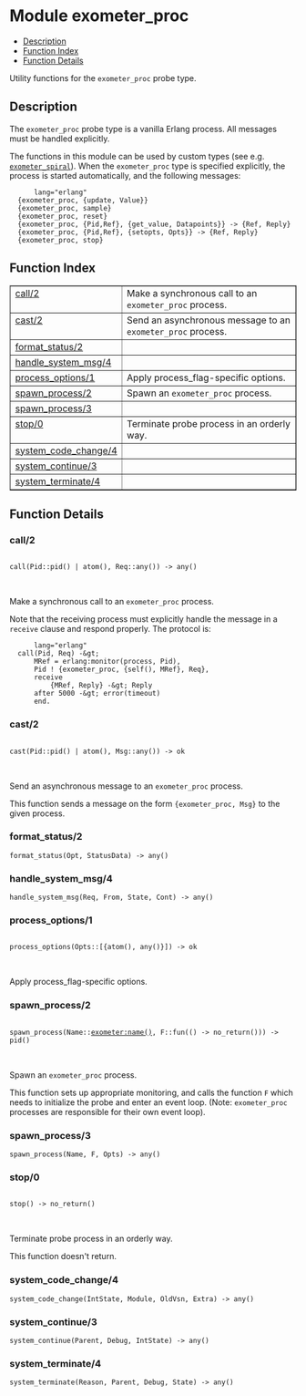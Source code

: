 

# Module exometer_proc #
* [Description](#description)
* [Function Index](#index)
* [Function Details](#functions)


Utility functions for the `exometer_proc` probe type.

<a name="description"></a>

## Description ##



The `exometer_proc` probe type is a vanilla Erlang process. All messages
must be handled explicitly.


The functions in this module can be used by custom types
(see e.g. [`exometer_spiral`](exometer_spiral.md)). When the `exometer_proc` type is
specified explicitly, the process is started automatically, and the
following messages:

```
      lang="erlang"
  {exometer_proc, {update, Value}}
  {exometer_proc, sample}
  {exometer_proc, reset}
  {exometer_proc, {Pid,Ref}, {get_value, Datapoints}} -> {Ref, Reply}
  {exometer_proc, {Pid,Ref}, {setopts, Opts}} -> {Ref, Reply}
  {exometer_proc, stop}
```
<a name="index"></a>

## Function Index ##


<table width="100%" border="1" cellspacing="0" cellpadding="2" summary="function index"><tr><td valign="top"><a href="#call-2">call/2</a></td><td>Make a synchronous call to an <code>exometer_proc</code> process.</td></tr><tr><td valign="top"><a href="#cast-2">cast/2</a></td><td>Send an asynchronous message to an <code>exometer_proc</code> process.</td></tr><tr><td valign="top"><a href="#format_status-2">format_status/2</a></td><td></td></tr><tr><td valign="top"><a href="#handle_system_msg-4">handle_system_msg/4</a></td><td></td></tr><tr><td valign="top"><a href="#process_options-1">process_options/1</a></td><td>Apply process_flag-specific options.</td></tr><tr><td valign="top"><a href="#spawn_process-2">spawn_process/2</a></td><td>Spawn an <code>exometer_proc</code> process.</td></tr><tr><td valign="top"><a href="#spawn_process-3">spawn_process/3</a></td><td></td></tr><tr><td valign="top"><a href="#stop-0">stop/0</a></td><td>Terminate probe process in an orderly way.</td></tr><tr><td valign="top"><a href="#system_code_change-4">system_code_change/4</a></td><td></td></tr><tr><td valign="top"><a href="#system_continue-3">system_continue/3</a></td><td></td></tr><tr><td valign="top"><a href="#system_terminate-4">system_terminate/4</a></td><td></td></tr></table>


<a name="functions"></a>

## Function Details ##

<a name="call-2"></a>

### call/2 ###


<pre><code>
call(Pid::pid() | atom(), Req::any()) -&gt; any()
</code></pre>
<br />


Make a synchronous call to an `exometer_proc` process.


Note that the receiving process must explicitly handle the message in a
`receive` clause and respond properly. The protocol is:

```
      lang="erlang"
  call(Pid, Req) -&gt;
      MRef = erlang:monitor(process, Pid),
      Pid ! {exometer_proc, {self(), MRef}, Req},
      receive
          {MRef, Reply} -&gt; Reply
      after 5000 -&gt; error(timeout)
      end.
```

<a name="cast-2"></a>

### cast/2 ###


<pre><code>
cast(Pid::pid() | atom(), Msg::any()) -&gt; ok
</code></pre>
<br />


Send an asynchronous message to an `exometer_proc` process.


This function sends a message on the form `{exometer_proc, Msg}` to the
given process.
<a name="format_status-2"></a>

### format_status/2 ###

`format_status(Opt, StatusData) -> any()`


<a name="handle_system_msg-4"></a>

### handle_system_msg/4 ###

`handle_system_msg(Req, From, State, Cont) -> any()`


<a name="process_options-1"></a>

### process_options/1 ###


<pre><code>
process_options(Opts::[{atom(), any()}]) -&gt; ok
</code></pre>
<br />

Apply process_flag-specific options.
<a name="spawn_process-2"></a>

### spawn_process/2 ###


<pre><code>
spawn_process(Name::<a href="exometer.md#type-name">exometer:name()</a>, F::fun(() -&gt; no_return())) -&gt; pid()
</code></pre>
<br />


Spawn an `exometer_proc` process.


This function sets up appropriate monitoring, and calls the function `F`
which needs to initialize the probe and enter an event loop.
(Note: `exometer_proc` processes are responsible for their own event loop).
<a name="spawn_process-3"></a>

### spawn_process/3 ###

`spawn_process(Name, F, Opts) -> any()`


<a name="stop-0"></a>

### stop/0 ###


<pre><code>
stop() -&gt; no_return()
</code></pre>
<br />


Terminate probe process in an orderly way.


This function doesn't return.
<a name="system_code_change-4"></a>

### system_code_change/4 ###

`system_code_change(IntState, Module, OldVsn, Extra) -> any()`


<a name="system_continue-3"></a>

### system_continue/3 ###

`system_continue(Parent, Debug, IntState) -> any()`


<a name="system_terminate-4"></a>

### system_terminate/4 ###

`system_terminate(Reason, Parent, Debug, State) -> any()`
